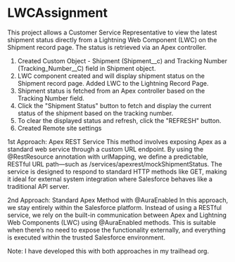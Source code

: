 # LWCAssignment

This project allows a Customer Service Representative to view the latest shipment status directly from a Lightning Web Component (LWC) on the Shipment record page. The status is retrieved via an Apex controller.
1. Created Custom Object - Shipment (Shipment__c) and Tracking Number (Tracking_Number__C) field in Shipment object.
2. LWC component created and will display shipment status on the Shipment record page. Added LWC to the Lightning Record Page.
3. Shipment status is fetched from an Apex controller based on the Tracking Number field.
4. Click the "Shipment Status" button to fetch and display the current status of the shipment based on the tracking number.
5. To clear the displayed status and refresh, click the "REFRESH" button.
6. Created Remote site settings


1st Approach: Apex REST Service
This method involves exposing Apex as a standard web service through a custom URL endpoint. By using the @RestResource annotation with urlMapping, we define a predictable, RESTful URL path—such as /services/apexrest/mockShipmentStatus. The service is designed to respond to standard HTTP methods like GET, making it ideal for external system integration where Salesforce behaves like a traditional API server.

2nd Approach: Standard Apex Method with @AuraEnabled
In this approach, we stay entirely within the Salesforce platform. Instead of using a RESTful service, we rely on the built-in communication between Apex and Lightning Web Components (LWC) using @AuraEnabled methods. This is suitable when there’s no need to expose the functionality externally, and everything is executed within the trusted Salesforce environment.

Note: I have developed this with both approaches in my trailhead org.
